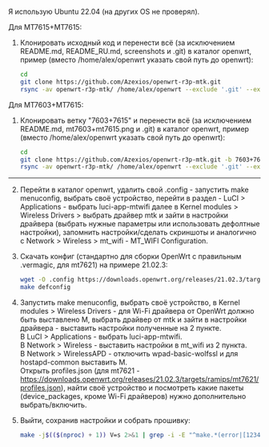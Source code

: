 Я использую Ubuntu 22.04 (на других OS не проверял).

Для MT7615+MT7615:
1. Клонировать исходный код и перенести всё (за исключением README.md, README_RU.md, screenshots и .git) в каталог openwrt, пример (вместо /home/alex/openwrt указать свой путь до openwrt):

    ```bash
    cd
    git clone https://github.com/Azexios/openwrt-r3p-mtk.git
    rsync -av openwrt-r3p-mtk/ /home/alex/openwrt --exclude '.git' --exclude 'README.md' --exclude 'README_RU.md' --exclude 'screenshots'
    ```
Для MT7603+MT7615:
1. Клонировать ветку "7603+7615" и перенести всё (за исключением README.md, mt7603+mt7615.png и .git) в каталог openwrt, пример (вместо /home/alex/openwrt указать свой путь до openwrt):

    ```bash
    cd
    git clone https://github.com/Azexios/openwrt-r3p-mtk.git -b 7603+7615
    rsync -av openwrt-r3p-mtk/ /home/alex/openwrt --exclude '.git' --exclude 'README.md' --exclude 'mt7603+mt7615.png'
    ```
---
2. Перейти в каталог openwrt, удалить свой .config - запустить make menuconfig, выбрать своё устройство, перейти в раздел - LuCI > Applications - выбрать luci-app-mtwifi далее в Kernel modules > Wireless Drivers > выбрать драйвер mtk и зайти в настройки драйвера (выбрать нужные параметры или использовать дефолтные настройки), запомнить настройки/сделать скриншоты и аналогично с Network > Wireless > mt_wifi - MT_WIFI Configuration.

3. Скачать конфиг (стандартно для сборки OpenWrt с правильным .vermagiс, для mt7621) на примере 21.02.3:

    ```bash
    wget -O .config https://downloads.openwrt.org/releases/21.02.3/targets/ramips/mt7621/config.buildinfo
    make defconfig
    ```

4. Запустить make menuconfig, выбрать своё устройство, в Kernel modules > Wireless Drivers - для Wi-Fi драйвера от OpenWrt должно быть выставлено M, выбрать драйвер от mtk и зайти в настройки драйвера - выставить настройки полученные на 2 пункте.  
В LuCI > Applications - выбрать luci-app-mtwifi.  
В Network > Wireless - выставить настройки в mt_wifi из 2 пункта.  
В Network > WirelessAPD - отключить wpad-basic-wolfssl и для hostapd-common выставить M.  
Открыть profiles.json (для mt7621 - https://downloads.openwrt.org/releases/21.02.3/targets/ramips/mt7621/profiles.json), найти своё устройство и посмотреть какие пакеты (device_packages, кроме Wi-Fi драйверов) нужно дополнительно выбрать/включить.

5. Выйти, сохранив настройки и собрать прошивку:

    ```bash
    make -j$(($(nproc) + 1)) V=s 2>&1 | grep -i -E "^make.*(error|[12345]...Entering dir)"
    ```
